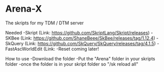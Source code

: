 # Arena-X
The skripts for my TDM / DTM server

Needed
-Skript (Link: https://github.com/SkriptLang/Skript/releases)
-SKBee (Link: https://github.com/ShaneBeee/SkBee/releases/tag/1.12.4)
-SkQuery (Link: https://github.com/SkQuery/SkQuery/releases/tag/4.1.5)
-FastAscWorldEdit (Link:
-Reset coming later!




How to use
-Download the folder
-Put the "Arena" folder in your skripts folder
-once the folder is in your skript folder so "/sk reload all"
